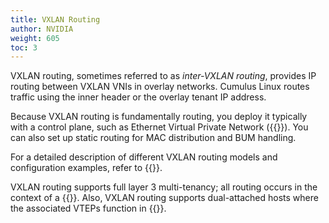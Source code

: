 ```yaml
---
title: VXLAN Routing
author: NVIDIA
weight: 605
toc: 3
---
```

VXLAN routing, sometimes referred to as *inter-VXLAN routing*, provides IP routing between VXLAN VNIs in overlay networks. Cumulus Linux routes traffic using the inner header or the overlay tenant IP address.

Because VXLAN routing is fundamentally routing, you deploy it typically with a control plane, such as Ethernet Virtual Private Network ({{<link url="Ethernet-Virtual-Private-Network-EVPN" text="EVPN">}}). You can also set up static routing for MAC distribution and BUM handling.

For a detailed description of different VXLAN routing models and configuration examples, refer to {{<link url="Ethernet-Virtual-Private-Network-EVPN" text="EVPN">}}.

VXLAN routing supports full layer 3 multi-tenancy; all routing occurs in the context of a {{<link url="Virtual-Routing-and-Forwarding-VRF" text="VRF">}}. Also, VXLAN routing supports dual-attached hosts where the associated VTEPs function in {{<link url="VXLAN-Active-active-Mode" text="active-active mode">}}.
